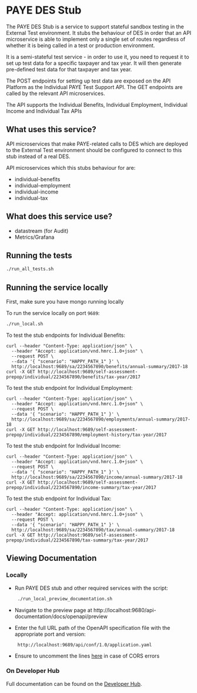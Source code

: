 # PAYE DES Stub

The PAYE DES Stub is a service to support stateful sandbox testing in the
External Test environment. It stubs the behaviour of DES in order that an API microservice
is able to implement only a single set of routes regardless of whether it is being called
in a test or production environment.

It is a semi-stateful test service - in order to use it, you need to request it to set up test
data for a specific taxpayer and tax year. It will then generate pre-defined test data for that
taxpayer and tax year.

The POST endpoints for setting up test data are exposed on the API Platform as the Individual PAYE
Test Support API. The GET endpoints are called by the relevant API microservices.

The API supports the Individual Benefits, Individual Employment, Individual Income and Individual Tax APIs


## What uses this service?

API microservices that make PAYE-related calls to DES which are deployed to the
External Test environment should be configured to connect to this stub instead of a real DES.

API microservices which this stubs behaviour for are:
* individual-benefits
* individual-employment
* individual-income
* individual-tax


## What does this service use?

* datastream (for Audit)
* Metrics/Grafana


## Running the tests

```bash
./run_all_tests.sh
```

## Running the service locally

First, make sure you have mongo running locally

To run the service locally on port `9689`:
```bash
./run_local.sh
```

To test the stub endpoints for Individual Benefits:
```
curl --header "Content-Type: application/json" \
  --header "Accept: application/vnd.hmrc.1.0+json" \
  --request POST \
  --data '{ "scenario": "HAPPY_PATH_1" }' \
  http://localhost:9689/sa/2234567890/benefits/annual-summary/2017-18
curl -X GET http://localhost:9689/self-assessment-prepop/individual/2234567890/benefits/tax-year/2017
```

To test the stub endpoint for Individual Employment:
```
curl --header "Content-Type: application/json" \
  --header "Accept: application/vnd.hmrc.1.0+json" \
  --request POST \
  --data '{ "scenario": "HAPPY_PATH_1" }' \
  http://localhost:9689/sa/2234567890/employments/annual-summary/2017-18
curl -X GET http://localhost:9689/self-assessment-prepop/individual/2234567890/employment-history/tax-year/2017
```

To test the stub endpoint for Individual Income:
```
curl --header "Content-Type: application/json" \
  --header "Accept: application/vnd.hmrc.1.0+json" \
  --request POST \
  --data '{ "scenario": "HAPPY_PATH_1" }' \
  http://localhost:9689/sa/2234567890/income/annual-summary/2017-18
curl -X GET http://localhost:9689/self-assessment-prepop/individual/2234567890/income-summary/tax-year/2017
```

To test the stub endpoint for Individual Tax:
```
curl --header "Content-Type: application/json" \
  --header "Accept: application/vnd.hmrc.1.0+json" \
  --request POST \
  --data '{ "scenario": "HAPPY_PATH_1" }' \
  http://localhost:9689/sa/2234567890/tax/annual-summary/2017-18
curl -X GET http://localhost:9689/self-assessment-prepop/individual/2234567890/tax-summary/tax-year/2017
```

## Viewing Documentation
### Locally
- Run PAYE DES stub and other required services with the script:

    ```bash
     ./run_local_preview_documentation.sh
    ```

- Navigate to the preview page at http://localhost:9680/api-documentation/docs/openapi/preview
- Enter the full URL path of the OpenAPI specification file with the appropriate port and version:

    ```
     http://localhost:9689/api/conf/1.0/application.yaml
    ```
- Ensure to uncomment the lines [here](https://github.com/hmrc/paye-des-stub/blob/main/conf/application.conf#L22-L25) in case of CORS errors

### On Developer Hub
Full documentation can be found on the [Developer Hub](https://developer.service.hmrc.gov.uk/api-documentation/docs/api/service/paye-des-stub).
